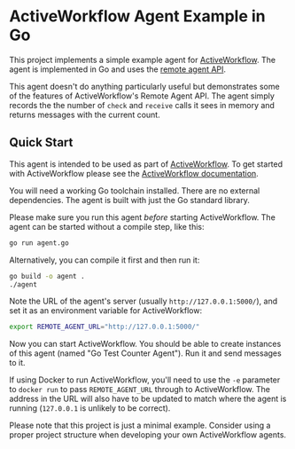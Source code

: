 # ActiveWorkflow Agent Example in Go

This project implements a simple example agent for [ActiveWorkflow](https://github.com/automaticmode/active_workflow).
The agent is implemented in Go and uses the [remote agent API](https://docs.activeworkflow.org/remote-agent-api).

This agent doesn't do anything particularly useful but demonstrates some of the
features of ActiveWorkflow's Remote Agent API. The agent simply records the the
number of `check` and `receive` calls it sees in memory and returns messages
with the current count.

## Quick Start

This agent is intended to be used as part of [ActiveWorkflow](https://github.com/automaticmode/active_workflow).
To get started with ActiveWorkflow please see the [ActiveWorkflow documentation](https://docs.activeworkflow.org/).

You will need a working Go toolchain installed. There are no external
dependencies. The agent is built with just the Go standard library.

Please make sure you run this agent *before* starting ActiveWorkflow.  The
agent can be started without a compile step, like this:

```sh
go run agent.go
```

Alternatively, you can compile it first and then run it:

```sh
go build -o agent .
./agent
```

Note the URL of the agent's server (usually `http://127.0.0.1:5000/`), and set
it as an environment variable for ActiveWorkflow:

```sh
export REMOTE_AGENT_URL="http://127.0.0.1:5000/"
```
Now you can start ActiveWorkflow. You should be able to create instances of
this agent (named "Go Test Counter Agent"). Run it and send messages to it.

If using Docker to run ActiveWorkflow, you'll need to use the `-e` parameter to
`docker run` to pass `REMOTE_AGENT_URL` through to ActiveWorkflow. The address
in the URL will also have to be updated to match where the agent is running
(`127.0.0.1` is unlikely to be correct).

Please note that this project is just a minimal example. Consider using a
proper project structure when developing your own ActiveWorkflow agents.
